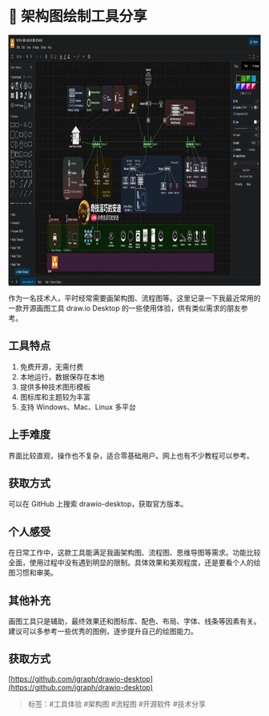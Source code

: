 # 🎨 架构图绘制工具分享

<div style="width:100%;max-width:100%;height:500px;overflow-x:auto;overflow-y:hidden;white-space:nowrap;display:flex;align-items:center;">
  <img src="/tools/05-drawio-desktop/home-lab-example-dark.png" alt="Image 1" style="height:100%;margin-right:10px;">
  <img src="/tools/05-drawio-desktop/citrix-hybrid-infrastructure-example.webp" alt="Image 2" style="height:100%;margin-right:10px;">
  <img src="/tools/05-drawio-desktop/QQ20250623-151831.png" alt="Image 3" style="height:100%;margin-right:10px;">
  <img src="/tools/05-drawio-desktop/QQ20250623-151846.png" alt="Image 4" style="height:100%;margin-right:10px;">
</div>

作为一名技术人，平时经常需要画架构图、流程图等。这里记录一下我最近常用的一款开源画图工具 draw.io Desktop 的一些使用体验，供有类似需求的朋友参考。

## 工具特点

1. 免费开源，无需付费
2. 本地运行，数据保存在本地
3. 提供多种技术图形模板
4. 图标库和主题较为丰富
5. 支持 Windows、Mac、Linux 多平台

## 上手难度

界面比较直观，操作也不复杂，适合零基础用户。网上也有不少教程可以参考。

## 获取方式

可以在 GitHub 上搜索 drawio-desktop，获取官方版本。

## 个人感受

在日常工作中，这款工具能满足我画架构图、流程图、思维导图等需求。功能比较全面，使用过程中没有遇到明显的限制。具体效果和美观程度，还是要看个人的绘图习惯和审美。

## 其他补充

画图工具只是辅助，最终效果还和图标库、配色、布局、字体、线条等因素有关。建议可以多参考一些优秀的图例，逐步提升自己的绘图能力。

## 获取方式

[https://github.com/jgraph/drawio-desktop](https://github.com/jgraph/drawio-desktop)


> 标签：#工具体验 #架构图 #流程图 #开源软件 #技术分享
